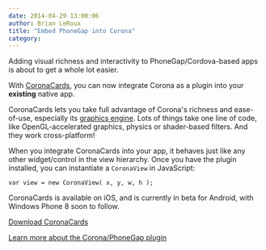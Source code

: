 ```yaml
---
date: 2014-04-29 13:00:06
author: Brian LeRoux
title: "Embed PhoneGap into Corona"
category: 
---
```


Adding visual richness and interactivity to PhoneGap/Cordova-based apps is about to get a whole lot easier.

With [CoronaCards](http://coronacards.com/?utm_source=phonegap), you can now integrate Corona as a plugin into your __existing__ native app.

CoronaCards lets you take full advantage of Corona's richness and ease-of-use, especially its [graphics engine](http://coronalabs.com/2d). Lots of things take one line of code, like OpenGL-accelerated graphics, physics or shader-based filters. And they work cross-platform!

When you integrate CoronaCards into your app, it behaves just like any other widget/control in the view hierarchy. Once you have the plugin installed, you can instantiate a `CoronaView` in JavaScript:

	var view = new CoronaView( x, y, w, h );

CoronaCards is available on iOS, and is currently in beta for Android, with Windows Phone 8 soon to follow. 

[Download CoronaCards](http://developer.coronalabs.com/downloads/coronacards)

[Learn more about the Corona/PhoneGap plugin](https://github.com/CoronaCards/plugin-phonegap)